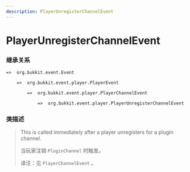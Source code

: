 ```yaml
---
description: PlayerUnregisterChannelEvent
---
```


# PlayerUnregisterChannelEvent

### 继承关系

    =>  org.bukkit.event.Event

        =>  org.bukkit.event.player.PlayerEvent

            =>  org.bukkit.event.player.PlayerChannelEvent

                =>  org.bukkit.event.player.PlayerUnregisterChannelEvent

### 类描述

> This is called immediately after a player unregisters for a plugin channel.
>
> 当玩家注销 `PluginChannel` 时触发。
>
> 译注：见 `PlayerChannelEvent` 。